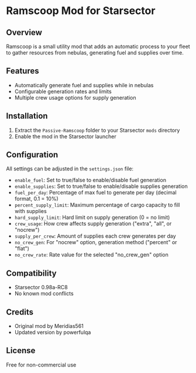 # Ramscoop Mod for Starsector

## Overview
Ramscoop is a small utility mod that adds an automatic process to your fleet to gather resources from nebulas, generating fuel and supplies over time.

## Features
- Automatically generate fuel and supplies while in nebulas
- Configurable generation rates and limits
- Multiple crew usage options for supply generation

## Installation
1. Extract the `Passive-Ramscoop` folder to your Starsector `mods` directory
2. Enable the mod in the Starsector launcher

## Configuration
All settings can be adjusted in the `settings.json` file:

- `enable_fuel`: Set to true/false to enable/disable fuel generation
- `enable_supplies`: Set to true/false to enable/disable supplies generation
- `fuel_per_day`: Percentage of max fuel to generate per day (decimal format, 0.1 = 10%)
- `percent_supply_limit`: Maximum percentage of cargo capacity to fill with supplies
- `hard_supply_limit`: Hard limit on supply generation (0 = no limit)
- `crew_usage`: How crew affects supply generation ("extra", "all", or "nocrew")
- `supply_per_crew`: Amount of supplies each crew generates per day
- `no_crew_gen`: For "nocrew" option, generation method ("percent" or "flat")
- `no_crew_rate`: Rate value for the selected "no_crew_gen" option

## Compatibility
- Starsector 0.98a-RC8
- No known mod conflicts

## Credits
- Original mod by Meridias561
- Updated version by powerfulqa

## License
Free for non-commercial use
